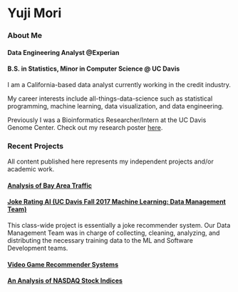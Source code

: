 # Yuji Mori 

### About Me 

#### Data Engineering Analyst @Experian

#### B.S. in Statistics, Minor in Computer Science @ UC Davis

I am a California-based data analyst currently working in the credit industry.

My career interests include all-things-data-science such as statistical programming, machine learning, data visualization, and data engineering.

Previously I was a Bioinformatics Researcher/Intern at the UC Davis Genome Center. Check out my research poster [here](https://ypmori.github.io/URC_Poster_Submission_Mori.pdf). 

### Recent Projects

All content published here represents my independent projects and/or academic work.

#### [Analysis of Bay Area Traffic](https://laic5.github.io/traffic/)

#### [Joke Rating AI (UC Davis Fall 2017 Machine Learning: Data Management Team) ](https://ypmori.github.io/ECS171_Project_Report-3.pdf)
This class-wide project is essentially a joke recommender system. Our Data Management Team was in charge of collecting, cleaning, analyzing, and distributing the necessary training data to the ML and Software Development teams.

#### [Video Game Recommender Systems](https://ypmori.github.io/STA141C_Report.pdf)

#### [An Analysis of NASDAQ Stock Indices](https://ypmori.github.io/NASDAQ+Stock+Analysis)

